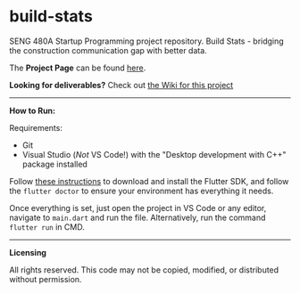 # build-stats
SENG 480A Startup Programming project repository. Build Stats - bridging the construction communication gap with better data.

The **Project Page** can be found [here](https://buildstatscommunication.wordpress.com/).

**Looking for deliverables?** Check out [the Wiki for this project](https://github.com/Broondoon/build-stats/wiki)

---

**How to Run:**

Requirements:
- Git
- Visual Studio (*Not* VS Code!) with the "Desktop development with C++" package installed

Follow [these instructions](https://docs.flutter.dev/get-started/install) to download and install the Flutter SDK, and follow the `flutter doctor` to ensure your environment has everything it needs.

Once everything is set, just open the project in VS Code or any editor, navigate to `main.dart` and run the file. Alternatively, run the command `flutter run` in CMD.



---

**Licensing**

All rights reserved. This code may not be copied, modified, or distributed without permission.
